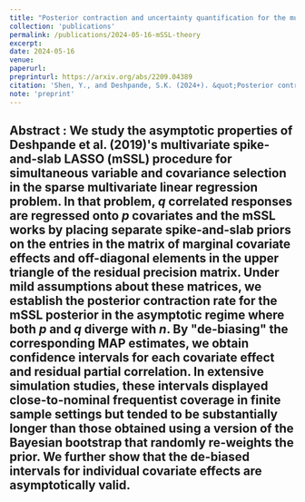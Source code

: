 ```yaml
---
title: "Posterior contraction and uncertainty quantification for the multivariate spike-and-slab LASSO"
collection: 'publications'
permalink: /publications/2024-05-16-mSSL-theory
excerpt: 
date: 2024-05-16
venue:
paperurl:
preprinturl: https://arxiv.org/abs/2209.04389
citation: 'Shen, Y., and Deshpande, S.K. (2024+). &quot;Posterior contraction and uncertainty quantification for the multivariate spike-and-slab LASSO.&quot;'
note: 'preprint'
---
```

<b> Abstract </b> : 
We study the asymptotic properties of Deshpande et al. (2019)'s multivariate spike-and-slab LASSO (mSSL) procedure for simultaneous variable and covariance selection in the sparse multivariate linear regression problem.
In that problem, $q$ correlated responses are regressed onto $p$ covariates and the mSSL works by placing separate spike-and-slab priors on the entries in the matrix of marginal covariate effects and off-diagonal elements in the upper triangle of the residual precision matrix.
Under mild assumptions about these matrices, we establish the posterior contraction rate for the mSSL posterior in the asymptotic regime where both $p$ and $q$ diverge with $n.$
By "de-biasing" the corresponding MAP estimates, we obtain confidence intervals for each covariate effect and residual partial correlation.
In extensive simulation studies, these intervals displayed close-to-nominal frequentist coverage in finite sample settings but tended to be substantially longer than those obtained using a version of the Bayesian bootstrap that randomly re-weights the prior. We further show that the de-biased intervals for individual covariate effects are asymptotically valid.
---

